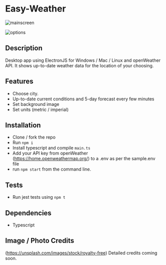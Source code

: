 # Easy-Weather
![mainscreen](https://github.com/davideastmond/easy-weather/blob/master/docs/img/sc000.JPG)

![options](https://github.com/davideastmond/easy-weather/blob/master/docs/img/sc001.jpg)

## Description
Desktop app using ElectronJS for Windows / Mac / Linux and openWeather API.
It shows up-to-date weather data for the location of your choosing.

## Features 
- Choose city.
- Up-to-date current conditions and 5-day forecast every few minutes
- Set background image
- Set units (metric / imperial)

## Installation
- Clone / fork the repo
- Run `npm i`
- Install typescript and compile `main.ts`
- Add your API key from openWeather (https://home.openweathermap.org/) to a 
.env as per the sample.env file
- run `npm start` from the command line.

## Tests
- Run jest tests using `npm t`

## Dependencies
- Typescript

## Image / Photo Credits
(https://unsplash.com/images/stock/royalty-free)
Detailed credits coming soon.